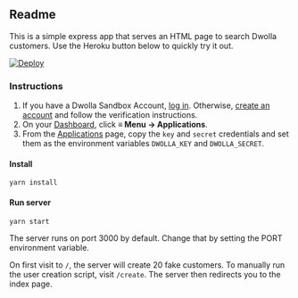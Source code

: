 ## Readme

This is a simple express app that serves an HTML page to search Dwolla customers. Use the Heroku button below to quickly try it out.


[![Deploy](https://www.herokucdn.com/deploy/button.svg)](https://heroku.com/deploy)


### Instructions

1. If you have a Dwolla Sandbox Account, [log in](https://accounts-sandbox.dwolla.com/login). Otherwise, [create an account](https://accounts-sandbox.dwolla.com/sign-up) and follow the verification instructions.
3. On your [Dashboard](https://dashboard-sandbox.dwolla.com/), click **≡ Menu -> Applications**.
4. From the [Applications](https://dashboard-sandbox.dwolla.com/applications-legacy) page, copy the ```key``` and ```secret``` credentials and set them as the environment variables ```DWOLLA_KEY``` and ```DWOLLA_SECRET```.

#### Install
`yarn install`

#### Run server
`yarn start`

The server runs on port 3000 by default. Change that by setting the PORT environment variable.

On first visit to `/`, the server will create 20 fake customers. To manually run the user creation script, visit `/create`. The server then redirects you to the index page.


